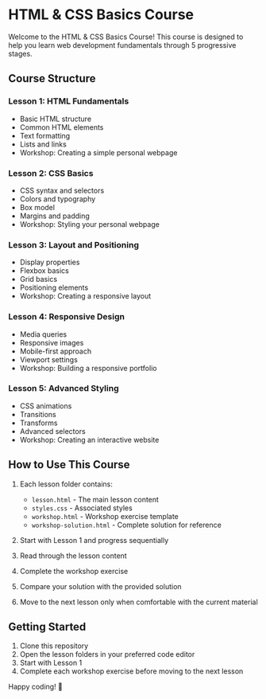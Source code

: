 # HTML & CSS Basics Course

Welcome to the HTML & CSS Basics Course! This course is designed to help you learn web development fundamentals through 5 progressive stages.

## Course Structure

### Lesson 1: HTML Fundamentals
- Basic HTML structure
- Common HTML elements
- Text formatting
- Lists and links
- Workshop: Creating a simple personal webpage

### Lesson 2: CSS Basics
- CSS syntax and selectors
- Colors and typography
- Box model
- Margins and padding
- Workshop: Styling your personal webpage

### Lesson 3: Layout and Positioning
- Display properties
- Flexbox basics
- Grid basics
- Positioning elements
- Workshop: Creating a responsive layout

### Lesson 4: Responsive Design
- Media queries
- Responsive images
- Mobile-first approach
- Viewport settings
- Workshop: Building a responsive portfolio

### Lesson 5: Advanced Styling
- CSS animations
- Transitions
- Transforms
- Advanced selectors
- Workshop: Creating an interactive website

## How to Use This Course

1. Each lesson folder contains:
   - `lesson.html` - The main lesson content
   - `styles.css` - Associated styles
   - `workshop.html` - Workshop exercise template
   - `workshop-solution.html` - Complete solution for reference

2. Start with Lesson 1 and progress sequentially
3. Read through the lesson content
4. Complete the workshop exercise
5. Compare your solution with the provided solution
6. Move to the next lesson only when comfortable with the current material

## Getting Started

1. Clone this repository
2. Open the lesson folders in your preferred code editor
3. Start with Lesson 1
4. Complete each workshop exercise before moving to the next lesson

Happy coding! 🚀
